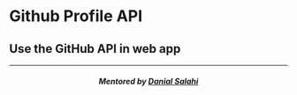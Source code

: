 # Github Profile API 

<h2>Use the GitHub API in web app</h2>

<hr>

<h5 align="center"><em>Mentored by <a href="https://github.com/dansalahi" target="_blank">Danial Salahi</a></em></h5>
